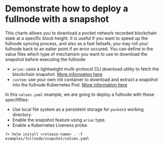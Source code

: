 # Demonstrate how to deploy a fullnode with a snapshot

This charts allows you to download a pocket network recorded blockchain state at a specific block height. It is
useful if you want to speed up the fullnode syncing process, and also as a fast failsafe, you may roll your
fullnode back to an ealier point if an error occured.
You can define in the value files which type of mechanism you want to use to download the snapshot before
executing the fullnode:
* `ariac`: uses a lightweight multi-protocol CLI download utility to fetch the blockchain snapshot. [More information here](https://github.com/eddyzags/pocket-network-helm-chart/blob/main/shannon-values.yaml#L1299-L1333)
* `custom`: use your own init container to download and extract a snapshot into the fullnode Kubernetes Pod. [More information here](https://github.com/eddyzags/pocket-network-helm-chart/blob/main/shannon-values.yaml#L1299-L1333)

In this `values.yaml` example, we are going to deploy a fullnode with these specififties:
* Use local file system as a persistent storage for `pocketd` working directory.
* Enable the snapshot feature using `ariac` type.
* Enable a Kubernetes Liveness probe.

```shell
?> helm install <release-name> . -f examples/fullnode/snapshot/values.yaml
```
